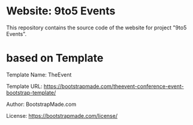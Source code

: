# Website: 9to5 Events
This repository contains the source code of the website for project "9to5 Events".

# based on Template

Template Name: TheEvent

Template URL: https://bootstrapmade.com/theevent-conference-event-bootstrap-template/

Author: BootstrapMade.com

License: https://bootstrapmade.com/license/